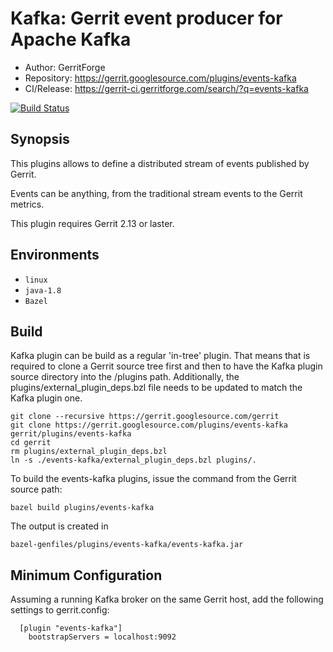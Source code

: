 Kafka: Gerrit event producer for Apache Kafka
=======================

* Author: GerritForge
* Repository: https://gerrit.googlesource.com/plugins/events-kafka
* CI/Release: https://gerrit-ci.gerritforge.com/search/?q=events-kafka

[![Build Status](https://gerrit-ci.gerritforge.com/job/plugin-events-kafka-bazel-master/lastBuild/badge/icon)](https://gerrit-ci.gerritforge.com/job/plugin-events-kafka-bazel-master/lastBuild/)

Synopsis
----------------------

This plugins allows to define a distributed stream of events
published by Gerrit.

Events can be anything, from the traditional stream events
to the Gerrit metrics.

This plugin requires Gerrit 2.13 or laster.

Environments
---------------------

* `linux`
* `java-1.8`
* `Bazel`

Build
---------------------
Kafka plugin can be build as a regular 'in-tree' plugin. That means that is required to
clone a Gerrit source tree first and then to have the Kafka plugin source directory into
the /plugins path. Additionally, the plugins/external_plugin_deps.bzl file needs to be
updated to match the Kafka plugin one.

    git clone --recursive https://gerrit.googlesource.com/gerrit
    git clone https://gerrit.googlesource.com/plugins/events-kafka gerrit/plugins/events-kafka
    cd gerrit
    rm plugins/external_plugin_deps.bzl
    ln -s ./events-kafka/external_plugin_deps.bzl plugins/.

To build the events-kafka plugins, issue the command from the Gerrit source path:

    bazel build plugins/events-kafka

The output is created in

    bazel-genfiles/plugins/events-kafka/events-kafka.jar

Minimum Configuration
---------------------
Assuming a running Kafka broker on the same Gerrit host, add the following
settings to gerrit.config:

```
  [plugin "events-kafka"]
    bootstrapServers = localhost:9092
```


